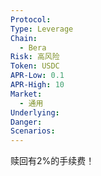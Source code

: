 ```yaml
---
Protocol: 
Type: Leverage
Chain:
  - Bera
Risk: 高风险
Token: USDC
APR-Low: 0.1
APR-High: 10
Market:
  - 通用
Underlying: 
Danger: 
Scenarios:
---
```

赎回有2%的手续费！
